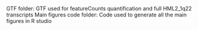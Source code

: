 GTF folder: GTF used for featureCounts quantification and full HML2_1q22 transcripts
Main figures code folder: Code used to generate all the main figures in R studio

